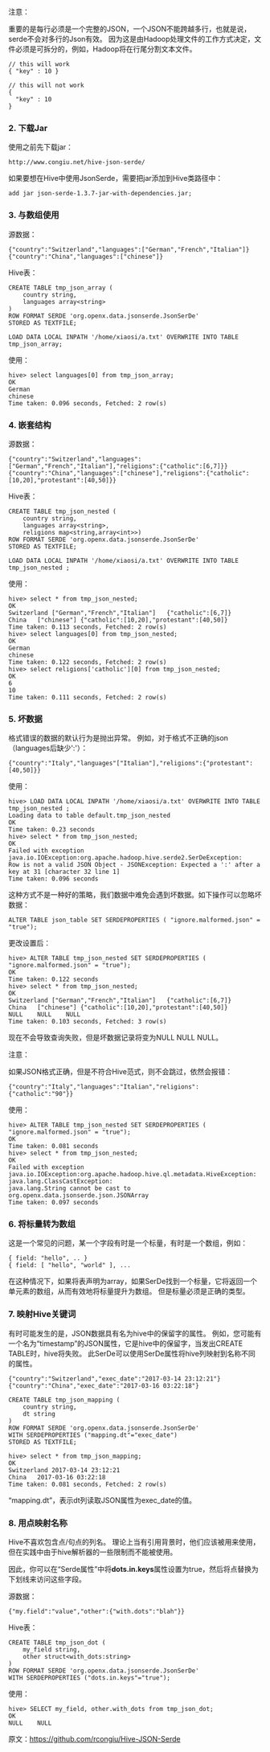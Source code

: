 


注意：

重要的是每行必须是一个完整的JSON，一个JSON不能跨越多行，也就是说，serde不会对多行的Json有效。 
因为这是由Hadoop处理文件的工作方式决定，文件必须是可拆分的，例如，Hadoop将在行尾分割文本文件。

```
// this will work
{ "key" : 10 }

// this will not work
{
  "key" : 10 
}
```

### 2. 下载Jar

使用之前先下载jar：
```
http://www.congiu.net/hive-json-serde/
```
如果要想在Hive中使用JsonSerde，需要把jar添加到Hive类路径中：
```
add jar json-serde-1.3.7-jar-with-dependencies.jar;
```

### 3. 与数组使用

源数据：
```
{"country":"Switzerland","languages":["German","French","Italian"]}
{"country":"China","languages":["chinese"]}
```
Hive表：
```
CREATE TABLE tmp_json_array (
    country string,
    languages array<string> 
)
ROW FORMAT SERDE 'org.openx.data.jsonserde.JsonSerDe'
STORED AS TEXTFILE;

LOAD DATA LOCAL INPATH '/home/xiaosi/a.txt' OVERWRITE INTO TABLE  tmp_json_array;
```
使用：
```
hive> select languages[0] from tmp_json_array;
OK
German
chinese
Time taken: 0.096 seconds, Fetched: 2 row(s)
```

### 4. 嵌套结构

源数据：
```
{"country":"Switzerland","languages":["German","French","Italian"],"religions":{"catholic":[6,7]}}
{"country":"China","languages":["chinese"],"religions":{"catholic":[10,20],"protestant":[40,50]}}
```
Hive表：
```
CREATE TABLE tmp_json_nested (
    country string,
    languages array<string>,
    religions map<string,array<int>>)
ROW FORMAT SERDE 'org.openx.data.jsonserde.JsonSerDe'
STORED AS TEXTFILE;

LOAD DATA LOCAL INPATH '/home/xiaosi/a.txt' OVERWRITE INTO TABLE  tmp_json_nested ;
```
使用：
```
hive> select * from tmp_json_nested;
OK
Switzerland	["German","French","Italian"]	{"catholic":[6,7]}
China	["chinese"]	{"catholic":[10,20],"protestant":[40,50]}
Time taken: 0.113 seconds, Fetched: 2 row(s)
hive> select languages[0] from tmp_json_nested;
OK
German
chinese
Time taken: 0.122 seconds, Fetched: 2 row(s)
hive> select religions['catholic'][0] from tmp_json_nested;
OK
6
10
Time taken: 0.111 seconds, Fetched: 2 row(s)
```

### 5. 坏数据

格式错误的数据的默认行为是抛出异常。 例如，对于格式不正确的json（languages后缺少':'）：
```
{"country":"Italy","languages"["Italian"],"religions":{"protestant":[40,50]}}
```
使用：
```
hive> LOAD DATA LOCAL INPATH '/home/xiaosi/a.txt' OVERWRITE INTO TABLE  tmp_json_nested ;
Loading data to table default.tmp_json_nested
OK
Time taken: 0.23 seconds
hive> select * from tmp_json_nested;
OK
Failed with exception java.io.IOException:org.apache.hadoop.hive.serde2.SerDeException: 
Row is not a valid JSON Object - JSONException: Expected a ':' after a key at 31 [character 32 line 1]
Time taken: 0.096 seconds

```

这种方式不是一种好的策略，我们数据中难免会遇到坏数据。如下操作可以忽略坏数据：
```
ALTER TABLE json_table SET SERDEPROPERTIES ( "ignore.malformed.json" = "true");
```
更改设置后：
```
hive> ALTER TABLE tmp_json_nested SET SERDEPROPERTIES ( "ignore.malformed.json" = "true");
OK
Time taken: 0.122 seconds
hive> select * from tmp_json_nested;
OK
Switzerland	["German","French","Italian"]	{"catholic":[6,7]}
China	["chinese"]	{"catholic":[10,20],"protestant":[40,50]}
NULL	NULL	NULL
Time taken: 0.103 seconds, Fetched: 3 row(s)
```
现在不会导致查询失败，但是坏数据记录将变为NULL NULL NULL。


注意：

如果JSON格式正确，但是不符合Hive范式，则不会跳过，依然会报错：
```
{"country":"Italy","languages":"Italian","religions":{"catholic":"90"}}
```
使用：
```
hive> ALTER TABLE tmp_json_nested SET SERDEPROPERTIES ( "ignore.malformed.json" = "true");
OK
Time taken: 0.081 seconds
hive> select * from tmp_json_nested;
OK
Failed with exception java.io.IOException:org.apache.hadoop.hive.ql.metadata.HiveException: java.lang.ClassCastException:
java.lang.String cannot be cast to org.openx.data.jsonserde.json.JSONArray
Time taken: 0.097 seconds

```

### 6. 将标量转为数组

这是一个常见的问题，某一个字段有时是一个标量，有时是一个数组，例如：
```
{ field: "hello", .. }
{ field: [ "hello", "world" ], ...
```
在这种情况下，如果将表声明为array<string>，如果SerDe找到一个标量，它将返回一个单元素的数组，从而有效地将标量提升为数组。 但是标量必须是正确的类型。


### 7. 映射Hive关键词

有时可能发生的是，JSON数据具有名为hive中的保留字的属性。 例如，您可能有一个名为“timestamp”的JSON属性，它是hive中的保留字，当发出CREATE TABLE时，hive将失败。 此SerDe可以使用SerDe属性将hive列映射到名称不同的属性。


```
{"country":"Switzerland","exec_date":"2017-03-14 23:12:21"}
{"country":"China","exec_date":"2017-03-16 03:22:18"}
```
```
CREATE TABLE tmp_json_mapping (
    country string,
    dt string
)
ROW FORMAT SERDE 'org.openx.data.jsonserde.JsonSerDe'
WITH SERDEPROPERTIES ("mapping.dt"="exec_date")
STORED AS TEXTFILE;
```

```
hive> select * from tmp_json_mapping;
OK
Switzerland	2017-03-14 23:12:21
China	2017-03-16 03:22:18
Time taken: 0.081 seconds, Fetched: 2 row(s)
```

“mapping.dt”，表示dt列读取JSON属性为exec_date的值。

### 8. 用点映射名称

Hive不喜欢包含点/句点的列名。 理论上当有引用背景时，他们应该被用来使用，但在实践中由于hive解析器的一些限制而不能被使用。

因此，你可以在“Serde属性”中将**dots.in.keys**属性设置为true，然后将点替换为下划线来访问这些字段。

源数据：
```
{"my.field":"value","other":{"with.dots":"blah"}} 
```
Hive表：
```
CREATE TABLE tmp_json_dot (
    my_field string,
    other struct<with_dots:string> 
) 
ROW FORMAT SERDE 'org.openx.data.jsonserde.JsonSerDe'
WITH SERDEPROPERTIES ("dots.in.keys"="true");
```
使用：
```
hive> SELECT my_field, other.with_dots from tmp_json_dot;
OK
NULL	NULL
```



原文：https://github.com/rcongiu/Hive-JSON-Serde







































